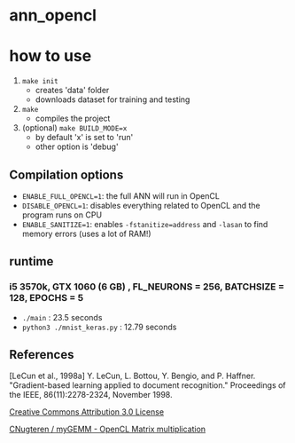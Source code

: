 # ann_opencl

# how to use
1. `make init`
    - creates 'data' folder
    - downloads dataset for training and testing
2. `make`
    - compiles the project 
3. (optional) `make BUILD_MODE=x`
    - by default 'x' is set to 'run'
    - other option is 'debug'

## Compilation options
- `ENABLE_FULL_OPENCL=1`: the full ANN will run in OpenCL
- `DISABLE_OPENCL=1`: disables everything related to OpenCL and the program runs on CPU
- `ENABLE_SANITIZE=1`: enables `-fstanitize=address` and `-lasan` to find memory errors (uses a lot of RAM\!)

## runtime 
### i5 3570k, GTX 1060 (6 GB) , FL_NEURONS = 256, BATCHSIZE = 128, EPOCHS = 5
* `./main` :          23.5 seconds
* `python3 ./mnist_keras.py` :  12.79 seconds


## References
[LeCun et al., 1998a]
    Y. LeCun, L. Bottou, Y. Bengio, and P. Haffner. "Gradient-based learning applied to document recognition." Proceedings of the IEEE, 86(11):2278-2324, November 1998.
    
[Creative Commons Attribution 3.0 License](https://creativecommons.org/licenses/by/3.0/)

[CNugteren / myGEMM - OpenCL Matrix multiplication](https://github.com/CNugteren/myGEMM)